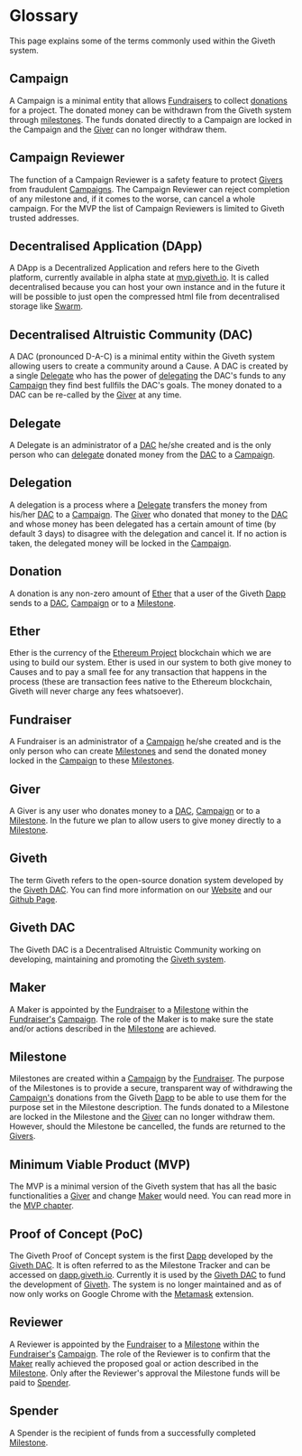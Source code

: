# Glossary

This page explains some of the terms commonly used within the Giveth system.

## <a name="glossary-campaign"></a>Campaign
A Campaign is a minimal entity that allows [Fundraisers](#glossary-fundraiser) to collect [donations](#glossary-donation) for a project. The donated money can be withdrawn from the Giveth system through [milestones](#glossary-milestone). The funds donated directly to a Campaign are locked in the Campaign and the [Giver](#glossary-giver) can no longer withdraw them.

## <a name="glossary-campaign-reviewer"></a>Campaign Reviewer
The function of a Campaign Reviewer is a safety feature to protect [Givers](#glossary-giver) from fraudulent [Campaigns](#glossary-campaign). The Campaign Reviewer can reject completion of any milestone and, if it comes to the worse, can cancel a whole campaign. For the MVP the list of Campaign Reviewers is limited to Giveth trusted addresses.

## <a name="glossary-Dapp"></a>Decentralised Application (DApp)
A DApp is a Decentralized Application and refers here to the Giveth platform, currently available in alpha state at [mvp.giveth.io](https://mvp.giveth.io). It is called decentralised because you can host your own instance and in the future it will be possible to just open the compressed html file from decentralised storage like [Swarm](http://swarm-gateways.net).

## <a name="glossary-DAC"></a>Decentralised Altruistic Community (DAC)
A DAC (pronounced D-A-C) is a minimal entity within the Giveth system allowing users to create a community around a Cause. A DAC is created by a single [Delegate](#glossary-delegate) who has the power of [delegating](#glossary-delegation) the DAC's funds to any [Campaign](#glossary-campaign) they find best fullfils the DAC's goals. The money donated to a DAC can be re-called by the [Giver](#glossary-giver) at any time.

## <a name="glossary-delegate"></a>Delegate
A Delegate is an administrator of a [DAC](#glossary-DAC) he/she created and is the only person who can [delegate](#glossary-delegation) donated money from the [DAC](#glossary-DAC) to a [Campaign](#glossary-campaign).

## <a name="glossary-delegation"></a>Delegation
A delegation is a process where a [Delegate](#glossary-delegate) transfers the money from his/her [DAC](#glossary-DAC) to a [Campaign](#glossary-campaign). The [Giver](#glossary-giver) who donated that money to the [DAC](#glossary-DAC) and whose money has been delegated has a certain amount of time (by default 3 days) to disagree with the delegation and cancel it. If no action is taken, the delegated money will be locked in the [Campaign](#glossary-campaign).

## <a name="glossary-donation"></a>Donation
A donation is any non-zero amount of [Ether](#glossary-ether) that a user of the Giveth [Dapp](#glossary-Dapp) sends to a [DAC](#glossary-DAC), [Campaign](#glossary-campaign) or to a [Milestone](#glossary-milestone).

## <a name="glossary-ether"></a>Ether
Ether is the currency of the [Ethereum Project](https://ethereum.org) blockchain which we are using to build our system. Ether is used in our system to both give money to Causes and to pay a small fee for any transaction that happens in the process (these are transaction fees native to the Ethereum blockchain, Giveth will never charge any fees whatsoever). 

## <a name="glossary-fundraiser"></a>Fundraiser
A Fundraiser is an administrator of a [Campaign](#glossary-campaign) he/she created and is the only person who can create [Milestones](#glossary-milestone) and send the donated money locked in the [Campaign](#glossary-campaign) to these [Milestones](#glossary-milestone).

## <a name="glossary-giver"></a>Giver
A Giver is any user who donates money to a [DAC](#glossary-DAC), [Campaign](#glossary-campaign) or to a [Milestone](#glossary-milestone). In the future we plan to allow users to give money directly to a [Milestone](#glossary-milestone).

## <a name="glossary-giveth"></a>Giveth
The term Giveth refers to the open-source donation system developed by the [Giveth DAC](#glossary-giveth-DAC). You can find more information on our [Website](https://giveth.io) and our [Github Page](https://github.com/Giveth).

## <a name="glossary-giveth-DAC"></a>Giveth DAC
The Giveth DAC is a Decentralised Altruistic Community working on developing, maintaining and promoting the [Giveth system](#glossary-giveth).

## <a name="glossary-maker"></a>Maker
A Maker is appointed by the [Fundraiser](#glossary-fundraiser) to a [Milestone](#glossary-milestone) within the [Fundraiser's](#glossary-fundraiser) [Campaign](#glossary-campaign). The role of the Maker is to make sure the state and/or actions described in the [Milestone](#glossary-milestone) are achieved.

## <a name="glossary-milestone"></a>Milestone
Milestones are created within a [Campaign](#glossary-campaign) by the [Fundraiser](#glossary-fundraiser). The purpose of the Milestones is to provide a secure, transparent way of withdrawing the [Campaign's](#glossary-campaign) donations from the Giveth [Dapp](#glossary-Dapp) to be able to use them for the purpose set in the Milestone description. The funds donated to a Milestone are locked in the Milestone and the [Giver](#glossary-giver) can no longer withdraw them. However, should the Milestone be cancelled, the funds are returned to the [Givers](#glossary-giver).

## <a name="glossary-MVP"></a>Minimum Viable Product (MVP)
The MVP is a minimal version of the Giveth system that has all the basic functionalities a [Giver](#glossary-giver) and change [Maker](#glossary-maker) would need. You can read more in the [MVP chapter](./MVP.md).

## <a name="glossary-PoC"></a>Proof of Concept (PoC)
The Giveth Proof of Concept system is the first [Dapp](#glossary-Dapp) developed by the [Giveth DAC](#glossary-giveth-DAC). It is often referred to as the Milestone Tracker and can be accessed on [dapp.giveth.io](https://dapp.giveth.io). Currently it is used by the [Giveth DAC](#glossary-giveth-DAC) to fund the development of [Giveth](#glossary-giveth). The system is no longer maintained and as of now only works on Google Chrome with the [Metamask](#glossary-giveth-DAC) extension.

## <a name="glossary-reviewer"></a> Reviewer
A Reviewer is appointed by the [Fundraiser](#glossary-fundraiser) to a [Milestone](#glossary-milestone) within the [Fundraiser's](#glossary-fundraiser) [Campaign](#glossary-campaign). The role of the Reviewer is to confirm that the [Maker](#glossary-maker) really achieved the proposed goal or action described in the [Milestone](#glossary-milestone). Only after the Reviewer's approval the Milestone funds will be paid to [Spender](#glossary-spender).

## <a name="glossary-spender"></a> Spender
A Spender is the recipient of funds from a successfully completed [Milestone](#glossary-milestone).
